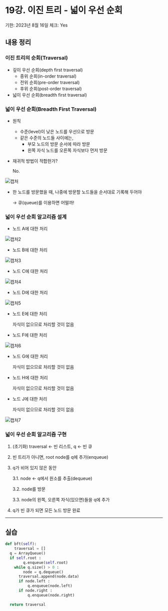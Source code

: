 # 19강. 이진 트리 - 넓이 우선 순회

기한: 2023년 8월 16일
체크: Yes

## 내용 정리

### 이진 트리의 순회(Traversal)

- 깊이 우선 순회(depth first traversal)
    - 중위 순회(in-order traversal)
    - 전위 순회(pre-order traversal)
    - 후위 순회(post-order traversal)
- 넓이 우선 순회(breadth first traversal)

### 넓이 우선 순회(Breadth First Traversal)

- 원칙
    - 수준(level)이 낮은 노드를 우선으로 방문
    - 같은 수준의 노드들 사이에는,
        - 부모 노드의 방문 순서에 따라 방문
        - 왼쪽 자식 노드를 오른쪽 자식보다 먼저 방문
- 재귀적 방법이 적합한가?
    
    No.
    
![캡처](https://github.com/dakaeng/algorithm_study/assets/53594853/497571ac-4a4a-4fb2-98e6-a5dfbde9a0f9)
    
- 한 노드를 방문했을 때, 나중에 방문할 노드들을 순서대로 기록해 두어야
    
    → 큐(queue)를 이용하면 어떨까!
    

### 넓이 우선 순회 알고리즘 설계

- 노드 A에 대한 처리
    
![캡처2](https://github.com/dakaeng/algorithm_study/assets/53594853/636b29db-c70a-45da-9cf8-218321eb5a11)
    
- 노드 B에 대한 처리

![캡처3](https://github.com/dakaeng/algorithm_study/assets/53594853/5bc42eea-2d6b-48f7-93c6-2c6b6a6b51ff)
    
- 노드 C에 대한 처리
    
![캡처4](https://github.com/dakaeng/algorithm_study/assets/53594853/68d97b99-1abd-430c-8416-12cf933449f7)
    
- 노드 D에 대한 처리
    
![캡처5](https://github.com/dakaeng/algorithm_study/assets/53594853/09bc9468-e117-4bb3-9fea-d4c56619cda7)
    
- 노드 E에 대한 처리
    
    자식이 없으므로 처리할 것이 없음
    
- 노드 F에 대한 처리
    
![캡처6](https://github.com/dakaeng/algorithm_study/assets/53594853/54a7397f-fffd-4308-b68f-c48732642861)
    
- 노드 G에 대한 처리
    
    자식이 없으므로 처리할 것이 없음
    
- 노드 H에 대한 처리
    
    자식이 없으므로 처리할 것이 없음
    
- 노드 J에 대한 처리
    
    자식이 없으므로 처리할 것이 없음
    
![캡처7](https://github.com/dakaeng/algorithm_study/assets/53594853/7701c06b-5634-4607-84c5-595a48283690)
    

### 넓이 우선 순회 알고리즘 구현

1. (초기화) traversal ← 빈 리스트, q ← 빈 큐
2. 빈 트리가 아니면, root node를 q에 추가(enqueue)
3. q가 비어 있지 않은 동안
    
    3.1. node ← q에서 원소를 추출(dequeue)
    
    3.2. node를 방문
    
    3.3. node의 왼쪽, 오른쪽 자식(있으면)들을 q에 추가
    
4. q가 빈 큐가 되면 모든 노드 방문 완료

---

## 실습

```python
def bft(self):
	traversal = []
  q = ArrayQueue()
  if self.root :
		q.enqueue(self.root)
	while q.size() > 0 :
		node = q.dequeue()
	  traversal.append(node.data)
	  if node.left :
		  q.enqueue(node.left)
	  if node.right :
		  q.enqueue(node.right)
        
  return traversal
```
